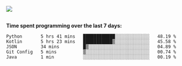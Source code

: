[![](https://img.shields.io/badge/discord-jonatsp%234844-7289DA?logo=discord)](https://discord.com/users/239510668687048717)

##
**Time spent programming over the last 7 days:**
<!--START_SECTION:waka-->
```text
Python       5 hrs 41 mins   ████████████░░░░░░░░░░░░░   48.19 % 
Kotlin       5 hrs 23 mins   ███████████▒░░░░░░░░░░░░░   45.58 % 
JSON         34 mins         █▒░░░░░░░░░░░░░░░░░░░░░░░   04.89 % 
Git Config   5 mins          ▒░░░░░░░░░░░░░░░░░░░░░░░░   00.74 % 
Java         1 min           ░░░░░░░░░░░░░░░░░░░░░░░░░   00.19 % 
```
<!--END_SECTION:waka-->
##
